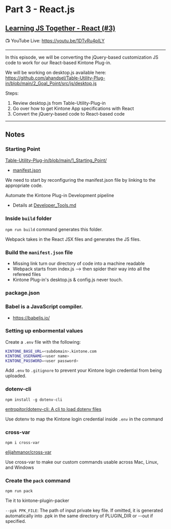 # Part 3 - React.js

## [Learning JS Together - React (#3)](https://www.youtube.com/watch?v=1DTvRu4pILY)

📺 YouTube Live: <https://youtu.be/1DTvRu4pILY>

---

In this episode, we will be converting the jQuery-based customization JS code to work for our React-based Kintone Plug-in.

We will be working on desktop.js available here:
<https://github.com/ahandsel/Table-Utility-Plug-in/blob/main/2_Goal_Point/src/js/desktop.js>

Steps:
1. Review desktop.js from Table-Utility-Plug-in
2. Go over how to get Kintone App specifications with React
3. Convert the jQuery-based code to React-based code

---

## Notes

### Starting Point

[Table-Utility-Plug-in/blob/main/1_Starting_Point/](https://github.com/ahandsel/Table-Utility-Plug-in/blob/main/1_Starting_Point/)
  * [manifest.json](https://github.com/ahandsel/Table-Utility-Plug-in/blob/main/1_Starting_Point/src/manifest.json)

We need to start by reconfiguring the manifest.json file by linking to the appropriate code.

Automate the Kintone Plug-in Development pipeline
- Details at [Developer_Tools.md](Developer_Tools.md)

### Inside `build` folder

`npm run build` command generates this folder.

Webpack takes in the React JSX files and generates the JS files.

### Build the `manifest.json` file
* Missing link turn our directory of code into a machine readable
* Webpack starts from index.js --> then spider their way into all the refereed files
* Kintone Plug-in's desktop.js & config.js never touch.

### package.json

### Babel is a JavaScript compiler.
* <https://babeljs.io/>

### Setting up enbormental values
Create a `.env` file with the following:

```sh
KINTONE_BASE_URL=<subdomain>.kintone.com
KINTONE_USERNAME=<user name>
KINTONE_PASSWORD=<user password>
```

Add `.env` to `.gitignore` to prevent your Kintone login credential from being uploaded.

### dotenv-cli

`npm install -g dotenv-cli`

[entropitor/dotenv-cli: A cli to load dotenv files](https://github.com/entropitor/dotenv-cli)

Use dotenv to map the Kintone login credential inside `.env` in the command

### cross-var

`npm i cross-var`

[elijahmanor/cross-var](https://github.com/elijahmanor/cross-var)

Use cross-var to make our custom commands usable across Mac, Linux, and Windows


### Create the `pack` command
`npm run pack`

Tie it to kintone-plugin-packer

`--ppk PPK_FILE`: The path of input private key file. If omitted, it is generated automatically into <Plugin ID>.ppk in the same directory of PLUGIN_DIR or --out if specified.

